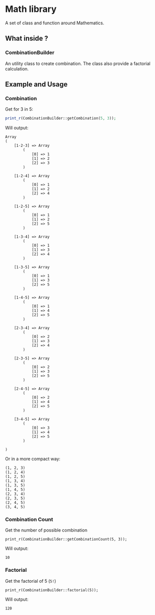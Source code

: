 # Math library

A set of class and function around Mathematics.

## What inside ?

### CombinationBuilder

An utility class to create combination.
The class also provide a factorial calculation.

## Example and Usage

### Combination

Get for 3 in 5:

```php
print_r(CombinationBuilder::getCombination(5, 3));
```

Will output:

```
Array
(
    [1-2-3] => Array
        (
            [0] => 1
            [1] => 2
            [2] => 3
        )

    [1-2-4] => Array
        (
            [0] => 1
            [1] => 2
            [2] => 4
        )

    [1-2-5] => Array
        (
            [0] => 1
            [1] => 2
            [2] => 5
        )

    [1-3-4] => Array
        (
            [0] => 1
            [1] => 3
            [2] => 4
        )

    [1-3-5] => Array
        (
            [0] => 1
            [1] => 3
            [2] => 5
        )

    [1-4-5] => Array
        (
            [0] => 1
            [1] => 4
            [2] => 5
        )

    [2-3-4] => Array
        (
            [0] => 2
            [1] => 3
            [2] => 4
        )

    [2-3-5] => Array
        (
            [0] => 2
            [1] => 3
            [2] => 5
        )

    [2-4-5] => Array
        (
            [0] => 2
            [1] => 4
            [2] => 5
        )

    [3-4-5] => Array
        (
            [0] => 3
            [1] => 4
            [2] => 5
        )

)
```

Or in a more compact way:

```
(1, 2, 3)
(1, 2, 4)
(1, 2, 5)
(1, 3, 4)
(1, 3, 5)
(1, 4, 5)
(2, 3, 4)
(2, 3, 5)
(2, 4, 5)
(3, 4, 5)
```

### Combination Count

Get the number of possible combination

```
print_r(CombinationBuilder::getCombinationCount(5, 3));
```

Will output:

```
10
```

### Factorial

Get the factorial of 5 (`5!`)

```
print_r(CombinationBuilder::factorial(5));
```

Will output:

```
120
```
